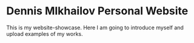 # Dennis MIkhailov Personal Website

This is my website-showcase. Here I am going to introduce myself and upload examples of my works.